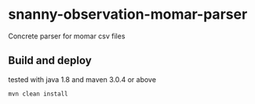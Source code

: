 # snanny-observation-momar-parser
Concrete parser for momar csv files

## Build and deploy
tested with java 1.8 and maven 3.0.4 or above
```sh
mvn clean install
```	
